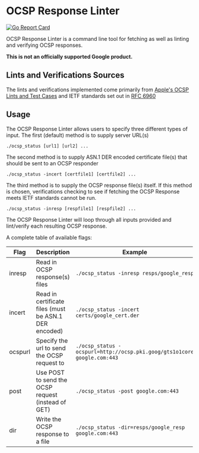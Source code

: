 # OCSP Response Linter

[![Go Report Card](https://goreportcard.com/badge/github.com/googleinterns/ocsp-response-linter)](https://goreportcard.com/report/github.com/googleinterns/ocsp-response-linter)

OCSP Response Linter is a command line tool for fetching as well as linting and verifying OCSP responses.

**This is not an officially supported Google product.**

## Lints and Verifications Sources

The lints and verifications implemented come primarily from [Apple's OCSP Lints and Test Cases](bug1588001.bmoattachments.org/attachment.cgi?id=9160540) and IETF standards set out in [RFC 6960](tools.ietf.org/html/rfc6960)

## Usage

The OCSP Response Linter allows users to specify three different types of input. The first (default) method is to supply server URL(s)

`./ocsp_status [url1] [url2] ...`

The second method is to supply ASN.1 DER encoded certificate file(s) that should be sent to an OCSP responder

`./ocsp_status -incert [certfile1] [certfile2] ...`

The third method is to supply the OCSP response file(s) itself. If this method is chosen, verifications checking to see if fetching the OCSP Response meets IETF standards cannot be run.

`./ocsp_status -inresp [respfile1] [respfile2] ...`

The OCSP Response Linter will loop through all inputs provided and lint/verify each resulting OCSP response.

A complete table of available flags:

| Flag    | Description                                           | Example                                                    |
| --------| ------------------------------------------------------| ---------------------------------------------------------- |
| inresp  | Read in OCSP response(s) files                        | `./ocsp_status -inresp resps/google_resp` |
| incert  | Read in certificate files (must be ASN.1 DER encoded) | `./ocsp_status -incert certs/google_cert.der` |
| ocspurl | Specify the url to send the OCSP request to           | `./ocsp_status -ocspurl=http://ocsp.pki.goog/gts1o1core google.com:443`
| post    | Use POST to send the OCSP request (instead of GET)    | `./ocsp_status -post google.com:443`
| dir     | Write the OCSP response to a file                     | `./ocsp_status -dir=resps/google_resp google.com:443`|
